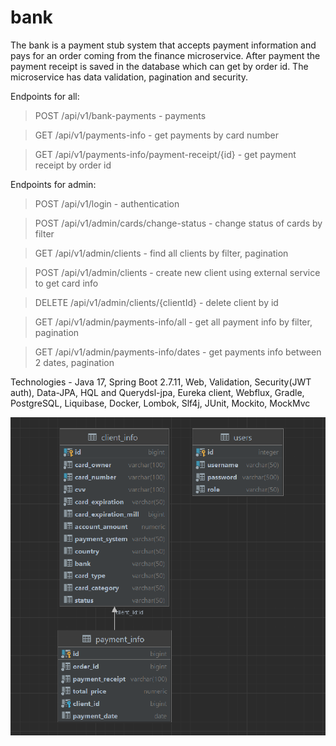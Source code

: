 # bank

The bank is a payment stub system that accepts payment information and pays for an order coming from the finance microservice.
After payment the payment receipt is saved in the database which can get by order id. The microservice has data validation, pagination and security.

Endpoints for all:
> POST /api/v1/bank-payments - payments

> GET /api/v1/payments-info - get payments by card number

> GET /api/v1/payments-info/payment-receipt/{id} - get payment receipt by order id

Endpoints for admin:
> POST /api/v1/login - authentication

> POST /api/v1/admin/cards/change-status - change status of cards by filter

> GET /api/v1/admin/clients - find all clients by filter, pagination

> POST /api/v1/admin/clients - create new client using external service to get card info

> DELETE /api/v1/admin/clients/{clientId} - delete client by id

> GET /api/v1/admin/payments-info/all - get all payment info by filter, pagination

> GET /api/v1/admin/payments-info/dates - get payments info between 2 dates, pagination

Technologies - Java 17, Spring Boot 2.7.11, Web, Validation, Security(JWT auth), Data-JPA, HQL and Querydsl-jpa, Eureka client, Webflux, Gradle, PostgreSQL, Liquibase, Docker, Lombok, Slf4j, JUnit, Mockito, MockMvc

![bank-db](bank-db.png)